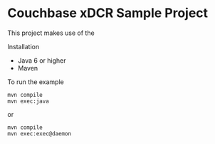 # Couchbase xDCR Sample Project

This project makes use of the 

Installation
* Java 6 or higher
* Maven

To run the example

    mvn compile
    mvn exec:java
or

    mvn compile
    mvn exec:exec@daemon
      
       
